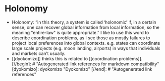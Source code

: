 # Holonomy

 - Holonomy: “In this theory, a system is called ‘holonomic’ if, in a certain sense, one can recover global information from local information, so the meaning "entire-law" is quite appropriate.” I like to use this word to describe coordination problems, as I see those as mostly failures to project local preferences into global contexts. e.g. states can coordinate large scale projects (e.g. moon landing, airports) in ways that individuals and markets can’t usually.
 - [[dyokomizo]] thinks this is related to [[coordination problems]].
[//begin]: # "Autogenerated link references for markdown compatibility"
[dyokomizo]: dyokomizo "Dyokomizo"
[//end]: # "Autogenerated link references"